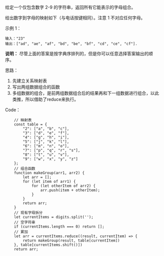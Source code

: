 给定一个仅包含数字 2-9 的字符串，返回所有它能表示的字母组合。

给出数字到字母的映射如下（与电话按键相同）。注意 1 不对应任何字母。

示例 1：


```
输入："23"
输出：["ad", "ae", "af", "bd", "be", "bf", "cd", "ce", "cf"].
```


**说明：** 尽管上面的答案是按字典序排列的，但是你可以任意选择答案输出的顺序。

思路：
1. 先建立关系映射表
2. 写出两组数据组合的函数
3. 多组数据的组合，是前两组数据组合后的结果再和下一组数据进行组合，以此类推，所以借助了reduce来执行。

Code： 
```
	// 映射表
    const table = {
        "2": ["a", "b", "c"],
        "3": ["d", "e", "f"],
        "4": ["g", "h", "i"],
        "5": ["j", "k", "l"],
        "6": ["m", "n", "o"],
        "7": ["p", "q", "r", "s"],
        "8": ["t", "u", "v"],
        "9": ["w", "x", "y", "z"]
    };
    // 组合函数
    function makeGroup(arr1, arr2) {
        let arr = [];
        for (let item of arr1) {
            for (let otherItem of arr2) {
                arr.push(item + otherItem);
            }
        }
        return arr;
    }
    // 现有字母拆分
    let currentItems = digits.split('');
    // 空字符串
    if (currentItems.length === 0) return [];
    // 累加
    let arr = currentItems.reduce((result, currentItem) => {
        return makeGroup(result, table[currentItem])
    }, table[currentItems.shift()])
    return arr;

```	